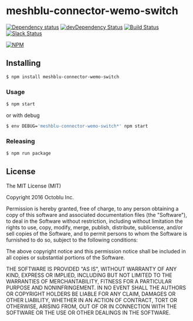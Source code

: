 # meshblu-connector-wemo-switch

[![Dependency status](http://img.shields.io/david/octoblu/meshblu-connector-wemo-switch.svg?style=flat)](https://david-dm.org/octoblu/meshblu-connector-wemo-switch)
[![devDependency Status](http://img.shields.io/david/dev/octoblu/meshblu-connector-wemo-switch.svg?style=flat)](https://david-dm.org/octoblu/meshblu-connector-wemo-switch#info=devDependencies)
[![Build Status](http://img.shields.io/travis/octoblu/meshblu-connector-wemo-switch.svg?style=flat&branch=master)](https://travis-ci.org/octoblu/meshblu-connector-wemo-switch)
[![Slack Status](http://community-slack.octoblu.com/badge.svg)](http://community-slack.octoblu.com)

[![NPM](https://nodei.co/npm/meshblu-connector-wemo-switch.svg?style=flat)](https://npmjs.org/package/meshblu-connector-wemo-switch)

## Installing

```bash
$ npm install meshblu-connector-wemo-switch
```

### Usage

```bash
$ npm start
```

or with debug

```bash
$ env DEBUG='meshblu-connector-wemo-switch*' npm start
```

### Releasing

```bash
$ npm run package
```

## License

The MIT License (MIT)

Copyright 2016 Octoblu Inc.

Permission is hereby granted, free of charge, to any person obtaining a copy
of this software and associated documentation files (the "Software"), to deal
in the Software without restriction, including without limitation the rights
to use, copy, modify, merge, publish, distribute, sublicense, and/or sell
copies of the Software, and to permit persons to whom the Software is
furnished to do so, subject to the following conditions:

The above copyright notice and this permission notice shall be included in
all copies or substantial portions of the Software.

THE SOFTWARE IS PROVIDED "AS IS", WITHOUT WARRANTY OF ANY KIND, EXPRESS OR
IMPLIED, INCLUDING BUT NOT LIMITED TO THE WARRANTIES OF MERCHANTABILITY,
FITNESS FOR A PARTICULAR PURPOSE AND NONINFRINGEMENT. IN NO EVENT SHALL THE
AUTHORS OR COPYRIGHT HOLDERS BE LIABLE FOR ANY CLAIM, DAMAGES OR OTHER
LIABILITY, WHETHER IN AN ACTION OF CONTRACT, TORT OR OTHERWISE, ARISING FROM,
OUT OF OR IN CONNECTION WITH THE SOFTWARE OR THE USE OR OTHER DEALINGS IN
THE SOFTWARE.
